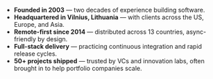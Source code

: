 ---
---
- **Founded in 2003** — two decades of experience building software.
- **Headquartered in Vilnius, Lithuania** — with clients across the US, Europe, and Asia.
- **Remote-first since 2014** — distributed across 13 countries, async-friendly by design.
- **Full-stack delivery** — practicing continuous integration and rapid release cycles.
- **50+ projects shipped** — trusted by VCs and innovation labs, often brought in to help portfolio companies scale.
